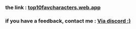 <h3>the link : <a href="https://top10favcharacters.web.app">top10favcharacters.web.app</a></h3>
<h3>if you have a feedback, contact me : <a href="https://discord.com/users/1018506703303610448">Via discord :)</a></h3>
